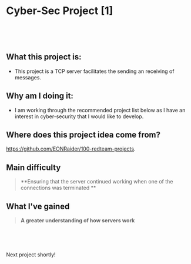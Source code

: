 # Cyber-Sec Project [1]

&nbsp;

&nbsp;

## What this project is:

- This project is a TCP server facilitates the sending an receiving of messages.

## Why am I doing it:

- I am working through the recommended project list below as I have an interest in cyber-security that I would like to develop.

## Where does this project idea come from?

https://github.com/EONRaider/100-redteam-projects.

## Main difficulty

> **Ensuring that the server continued working when one of the connections was terminated **

## What I've gained

> **A greater understanding of how servers work**

&nbsp;

&nbsp;

Next project shortly!

​
